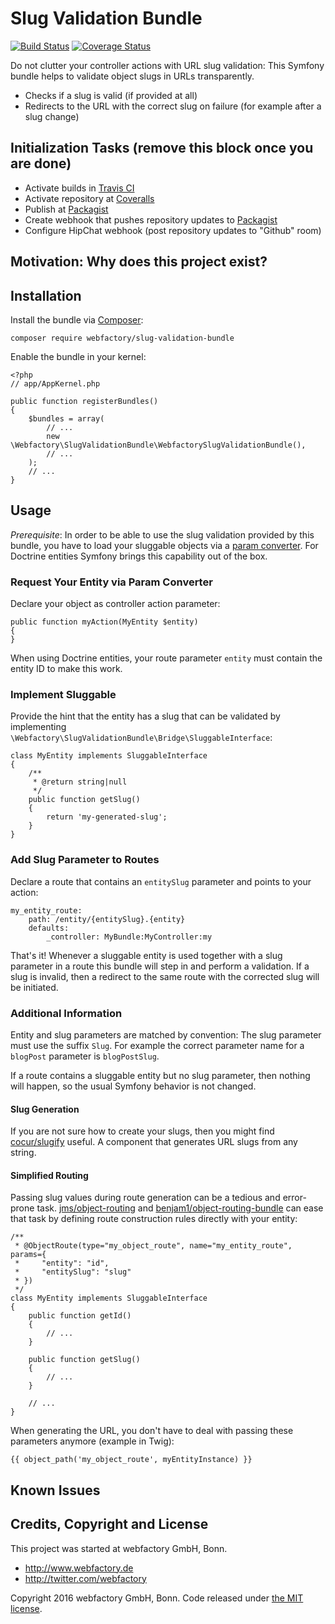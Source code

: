 # Slug Validation Bundle #

[![Build Status](https://travis-ci.org/webfactory/slug-validation-bundle.svg?branch=master)](https://travis-ci.org/webfactory/slug-validation-bundle)
[![Coverage Status](https://coveralls.io/repos/github/webfactory/slug-validation-bundle/badge.svg?branch=master)](https://coveralls.io/github/webfactory/slug-validation-bundle?branch=master)

Do not clutter your controller actions with URL slug validation: This Symfony bundle helps
to validate object slugs in URLs transparently.

- Checks if a slug is valid (if provided at all)
- Redirects to the URL with the correct slug on failure (for example after a slug change)

## Initialization Tasks (remove this block once you are done) ##

- Activate builds in [Travis CI](https://travis-ci.org/)
- Activate repository at [Coveralls](https://coveralls.io)
- Publish at [Packagist](https://packagist.org/)
- Create webhook that pushes repository updates to [Packagist](https://packagist.org/)
- Configure HipChat webhook (post repository updates to "Github" room)

## Motivation: Why does this project exist? ##

## Installation ##

Install the bundle via [Composer](https://getcomposer.org):

    composer require webfactory/slug-validation-bundle

Enable the bundle in your kernel:

    <?php
    // app/AppKernel.php

    public function registerBundles()
    {
        $bundles = array(
            // ...
            new \Webfactory\SlugValidationBundle\WebfactorySlugValidationBundle(),
            // ...
        );
        // ...
    }

## Usage ##

*Prerequisite*: In order to be able to use the slug validation provided by this bundle,
you have to load your sluggable objects via a [param converter](http://symfony.com/doc/current/bundles/SensioFrameworkExtraBundle/annotations/converters.html).
For Doctrine entities Symfony brings this capability out of the box.

### Request Your Entity via Param Converter ###

Declare your object as controller action parameter:

    public function myAction(MyEntity $entity)
    {
    }
    
When using Doctrine entities, your route parameter ``entity`` must contain the entity ID to make this work.

### Implement Sluggable ###

Provide the hint that the entity has a slug that can be validated by implementing
``\Webfactory\SlugValidationBundle\Bridge\SluggableInterface``:

    class MyEntity implements SluggableInterface
    {
        /**
         * @return string|null
         */
        public function getSlug()
        {
            return 'my-generated-slug';
        }
    }
    
### Add Slug Parameter to Routes ###
    
Declare a route that contains an ``entitySlug`` parameter and points to your action: 
    
    my_entity_route:
        path: /entity/{entitySlug}.{entity}
        defaults:
            _controller: MyBundle:MyController:my

That's it! Whenever a sluggable entity is used together with a slug parameter in a route this bundle will
step in and perform a validation. If a slug is invalid, then a redirect to the same route with the 
corrected slug will be initiated.

### Additional Information ###

Entity and slug parameters are matched by convention: The slug parameter must use the suffix ``Slug``.
For example the correct parameter name for a ``blogPost`` parameter is ``blogPostSlug``.

If a route contains a sluggable entity but no slug parameter, then nothing will happen, so the usual
Symfony behavior is not changed.

#### Slug Generation ####

If you are not sure how to create your slugs, then you might find [cocur/slugify](https://github.com/cocur/slugify)
useful. A component that generates URL slugs from any string.

#### Simplified Routing ####

Passing slug values during route generation can be a tedious and error-prone task.
[jms/object-routing](https://github.com/schmittjoh/object-routing) and [benjam1/object-routing-bundle](https://github.com/benja-M-1/BGObjectRoutingBundle)
can ease that task by defining route construction rules directly with your entity:

    /**
     * @ObjectRoute(type="my_object_route", name="my_entity_route", params={
     *     "entity": "id",
     *     "entitySlug": "slug"
     * })
     */
    class MyEntity implements SluggableInterface
    {
        public function getId() 
        {
            // ...
        }
        
        public function getSlug() 
        {
            // ...
        }
        
        // ...
    }

When generating the URL, you don't have to deal with passing these parameters anymore (example in Twig):

    {{ object_path('my_object_route', myEntityInstance) }}

## Known Issues ##

## Credits, Copyright and License ##

This project was started at webfactory GmbH, Bonn.

- <http://www.webfactory.de>
- <http://twitter.com/webfactory>

Copyright 2016 webfactory GmbH, Bonn. Code released under [the MIT license](LICENSE).
